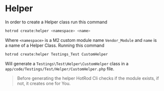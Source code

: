 # Helper

In order to create a Helper class run this command

   ``` bash
   hotrod create:helper <namespace> <name>
   ```
Where `<namespace>` is a M2 custom module name `Vendor_Module` and `name` is a name of a Helper Class.
Running this command

   ``` bash
   hotrod create:helper Testings_Test CustomHelper
   ```
Will generate a `Testings\Test\Helper\CustomHelper` class in a `app/code/Testings/Test/Helper/CustomHelper.php` file.

> Before generating the helper HotRod Cli checks if the module exists, if not, it creates one for You.